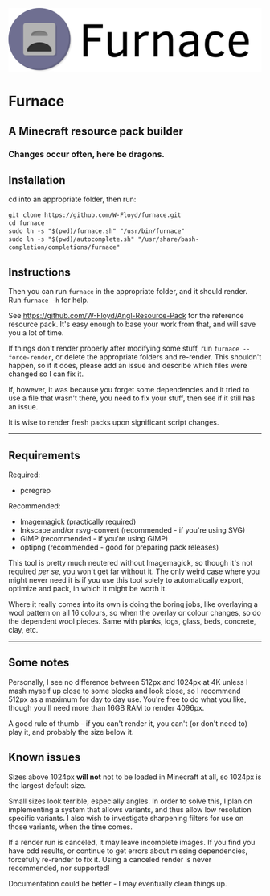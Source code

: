 ![Logo](https://github.com/W-Floyd/furnace/raw/master/logo.png)
# Furnace
## A Minecraft resource pack builder
### Changes occur often, here be dragons.

## Installation
cd into an appropriate folder, then run:

```
git clone https://github.com/W-Floyd/furnace.git
cd furnace
sudo ln -s "$(pwd)/furnace.sh" "/usr/bin/furnace"  
sudo ln -s "$(pwd)/autocomplete.sh" "/usr/share/bash-completion/completions/furnace"  
```

## Instructions

Then you can run `furnace` in the appropriate folder, and it should render.
Run `furnace -h` for help. 

See https://github.com/W-Floyd/Angl-Resource-Pack for the reference resource pack. It's easy enough to base your work from that, and will save you a lot of time.

If things don't render properly after modifying some stuff, run `furnace --force-render`, or delete the appropriate folders and re-render. This shouldn't happen, so if it does, please add an issue and describe which files were changed so I can fix it.

If, however, it was because you forget some dependencies and it tried to use a file that wasn't there, you need to fix your stuff, then see if it still has an issue.

It is wise to render fresh packs upon significant script changes.

***

## Requirements

Required:
* pcregrep

Recommended:
* Imagemagick (practically required)
* Inkscape and/or rsvg-convert (recommended - if you're using SVG)
* GIMP (recommended - if you're using GIMP)
* optipng (recommended - good for preparing pack releases)

This tool is pretty much neutered without Imagemagick, so though it's not required *per se*, you won't get far without it. The only weird case where you might never need it is if you use this tool solely to automatically export, optimize and pack, in which it might be worth it.

Where it really comes into its own is doing the boring jobs, like overlaying a wool pattern on all 16 colours, so when the overlay or colour changes, so do the dependent wool pieces. Same with planks, logs, glass, beds, concrete, clay, etc.

***

## Some notes

Personally, I see no difference between 512px and 1024px at 4K unless I mash myself up close to some blocks and look close, so I recommend 512px as a maximum for day to day use. You're free to do what you like, though you'll need more than 16GB RAM to render 4096px.

A good rule of thumb - if you can't render it, you can't (or don't need to) play it, and probably the size below it.

## Known issues

Sizes above 1024px **will not** not to be loaded in Minecraft at all, so 1024px is the largest default size.

Small sizes look terrible, especially angles. In order to solve this, I plan on implementing a system that allows variants, and thus allow low resolution specific variants. I also wish to investigate sharpening filters for use on those variants, when the time comes.

If a render run is canceled, it may leave incomplete images. If you find you have odd results, or continue to get errors about missing dependencies, forcefully re-render to fix it. Using a canceled render is never recommended, nor supported!

Documentation could be better - I may eventually clean things up.
